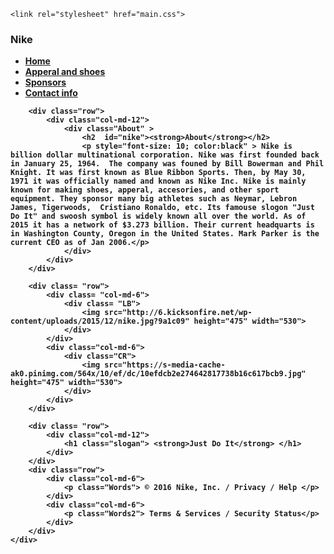 <!DOCTYPE html>
<html>
<head>
    <title> Nike </title>
     <!-- Latest compiled and minified CSS -->
  <link rel="stylesheet" href="https://maxcdn.bootstrapcdn.com/bootstrap/3.3.6/css/bootstrap.min.css" integrity="sha384-1q8mTJOASx8j1Au+a5WDVnPi2lkFfwwEAa8hDDdjZlpLegxhjVME1fgjWPGmkzs7" crossorigin="anonymous">

  <!-- Optional theme -->
  <link rel="stylesheet" href="https://maxcdn.bootstrapcdn.com/bootstrap/3.3.6/css/bootstrap-theme.min.css" integrity="sha384-fLW2N01lMqjakBkx3l/M9EahuwpSfeNvV63J5ezn3uZzapT0u7EYsXMjQV+0En5r" crossorigin="anonymous">

  <!-- Latest compiled and minified JavaScript -->
  <script src="https://maxcdn.bootstrapcdn.com/bootstrap/3.3.6/js/bootstrap.min.js" integrity="sha384-0mSbJDEHialfmuBBQP6A4Qrprq5OVfW37PRR3j5ELqxss1yVqOtnepnHVP9aJ7xS" crossorigin="anonymous"></script>
    <link rel="stylesheet" href="main.css">
</head>
<body>
    <div class="container">
        <div class="top">
            <h3 class="name"> <strong> Nike </stong> </h3>
            <div>
                <ul class="nav nav-tabs">
                    <li role="presentation" class="active"><a href="#">Home</a></li>
                    <li role="presentation"><a href="#">Apperal and shoes </a></li>
                    <li role="presentation"><a href="#"> Sponsors </a></li>
                    <li role="presentation"><a href="#">Contact info </a></li>
                </ul>
            </div> 
        </div>
   
        <div class="row"> 
            <div class="col-md-12">
                <div class="About" >                  
                    <h2  id="nike"><strong>About</strong></h2> 
                    <p style="font-size: 10; color:black" > Nike is billion dollar multinational corporation. Nike was first founded back in January 25, 1964.  The company was founed by Bill Bowerman and Phil Knight. It was first known as Blue Ribbon Sports. Then, by May 30, 1971 it was officially named and known as Nike Inc. Nike is mainly known for making shoes, apperal, accesories, and other sport equipment. They sponsor many big athletes such as Neymar, Lebron James, Tigerwoods,  Cristiano Ronaldo, etc. Its famouse slogon "Just Do It" and swoosh symbol is widely known all over the world. As of 2015 it has a network of $3.273 billion. Their current headquarts is in Washington County, Oregon in the United States. Mark Parker is the current CEO as of Jan 2006.</p>  
                </div>
            </div>  
        </div>

        <div class= "row">
            <div class= "col-md-6"> 
                <div class= "LB"> 
                    <img src="http://6.kicksonfire.net/wp-content/uploads/2015/12/nike.jpg?9a1c09" height="475" width="530">
                </div>
            </div>
            <div class="col-md-6"> 
                <div class="CR"> 
                    <img src="https://s-media-cache-ak0.pinimg.com/564x/10/ef/dc/10efdcb2e274642817738b16c617bcb9.jpg" height="475" width="530">
                </div>
            </div>
        </div>

        <div class= "row">
            <div class="col-md-12">
                <h1 class="slogan"> <strong>Just Do It</strong> </h1>
            </div>
        </div>
        <div class="row">
            <div class="col-md-6">
                <p class="Words"> © 2016 Nike, Inc. / Privacy / Help </p>
            </div>
            <div class="col-md-6">
                <p class="Words2"> Terms & Services / Security Status</p>
            </div>
        </div>
    </div>
</body>
</html>
